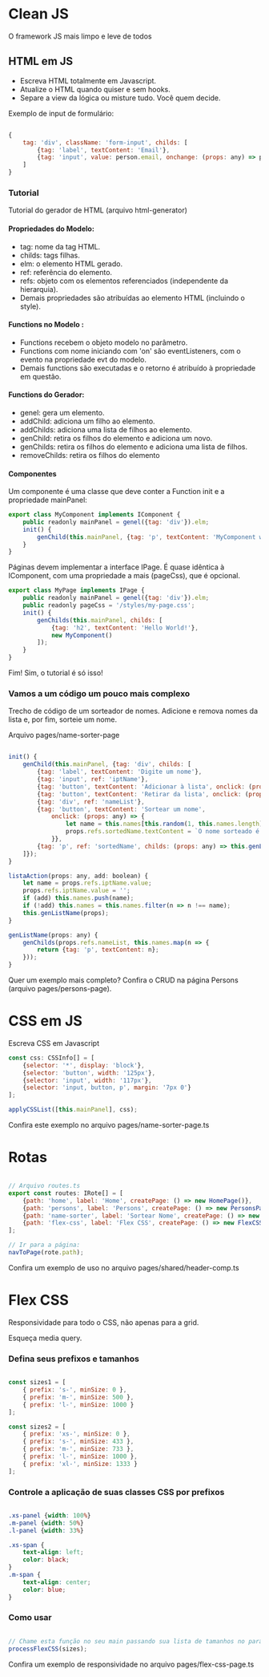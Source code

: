 # Clean JS

O framework JS mais limpo e leve de todos

## HTML em JS

- Escreva HTML totalmente em Javascript.
- Atualize o HTML quando quiser e sem hooks.
- Separe a view da lógica ou misture tudo. Você quem decide.

Exemplo de input de formulário:

```Javascript

{
    tag: 'div', className: 'form-input', childs: [
        {tag: 'label', textContent: 'Email'},
        {tag: 'input', value: person.email, onchange: (props: any) => person.name = props.elm.value}
    ]
}

```

### Tutorial

Tutorial do gerador de HTML (arquivo html-generator)

#### Propriedades do Modelo:

- tag: nome da tag HTML.
- childs: tags filhas.
- elm: o elemento HTML gerado.
- ref: referência do elemento.
- refs: objeto com os elementos referenciados (independente da hierarquia).
- Demais propriedades são atribuídas ao elemento HTML (incluindo o style).

#### Functions no Modelo :

- Functions recebem o objeto modelo no parâmetro.
- Functions com nome iniciando com 'on' são eventListeners, com o evento na propriedade evt do modelo.
- Demais functions são executadas e o retorno é atribuído à propriedade em questão.

#### Functions do Gerador:

- genel: gera um elemento.
- addChild: adiciona um filho ao elemento.
- addChilds: adiciona uma lista de filhos ao elemento.
- genChild: retira os filhos do elemento e adiciona um novo.
- genChilds: retira os filhos do elemento e adiciona uma lista de filhos.
- removeChilds: retira os filhos do elemento

#### Componentes

Um componente é uma classe que deve conter a Function init e a propriedade mainPanel:

```Javascript
export class MyComponent implements IComponent {
    public readonly mainPanel = genel({tag: 'div'}).elm;
    init() {
        genChild(this.mainPanel, {tag: 'p', textContent: 'MyComponent works!'});
    }
}
```

Páginas devem implementar a interface IPage. É quase idêntica à IComponent, com uma propriedade a mais (pageCss), que é opcional.

```Javascript
export class MyPage implements IPage {
    public readonly mainPanel = genel({tag: 'div'}).elm;
    public readonly pageCss = '/styles/my-page.css';
    init() {
        genChilds(this.mainPanel, childs: [
            {tag: 'h2', textContent: 'Hello World!'},
            new MyComponent()
        ]);
    }
}
```

Fim!
Sim, o tutorial é só isso!

### Vamos a um código um pouco mais complexo

Trecho de código de um sorteador de nomes.
Adicione e remova nomes da lista e, por fim, sorteie um nome.

Arquivo pages/name-sorter-page

```Javascript

init() {
    genChild(this.mainPanel, {tag: 'div', childs: [
        {tag: 'label', textContent: 'Digite um nome'},
        {tag: 'input', ref: 'iptName'},
        {tag: 'button', textContent: 'Adicionar à lista', onclick: (props: any) => this.listaAction(props, true)},
        {tag: 'button', textContent: 'Retirar da lista', onclick: (props: any) => this.listaAction(props, false)},
        {tag: 'div', ref: 'nameList'},
        {tag: 'button', textContent: 'Sortear um nome',
            onclick: (props: any) => {
                let name = this.names[this.random(1, this.names.length) - 1];
                props.refs.sortedName.textContent = `O nome sorteado é: ${name}`;
            }},
        {tag: 'p', ref: 'sortedName', childs: (props: any) => this.genListName(props)}
    ]});
}

listaAction(props: any, add: boolean) {
    let name = props.refs.iptName.value;
    props.refs.iptName.value = '';
    if (add) this.names.push(name);
    if (!add) this.names = this.names.filter(n => n !== name);
    this.genListName(props);
}

genListName(props: any) {
    genChilds(props.refs.nameList, this.names.map(n => {
        return {tag: 'p', textContent: n};
    }));
}

```

Quer um exemplo mais completo?
Confira o CRUD na página Persons (arquivo pages/persons-page).

# CSS em JS

Escreva CSS em Javascript

```Javascript
const css: CSSInfo[] = [
    {selector: '*', display: 'block'},
    {selector: 'button', width: '125px'},
    {selector: 'input', width: '117px'},
    {selector: 'input, button, p', margin: '7px 0'}
];

applyCSSList([this.mainPanel], css);
```

Confira este exemplo no arquivo pages/name-sorter-page.ts

# Rotas

```Javascript

// Arquivo routes.ts
export const routes: IRote[] = [
    {path: 'home', label: 'Home', createPage: () => new HomePage()},
    {path: 'persons', label: 'Persons', createPage: () => new PersonsPage()},
    {path: 'name-sorter', label: 'Sortear Nome', createPage: () => new NameSorterPage()},
    {path: 'flex-css', label: 'Flex CSS', createPage: () => new FlexCSSPage()}
];

// Ir para a página:
navToPage(rote.path);

```

Confira um exemplo de uso no arquivo pages/shared/header-comp.ts

# Flex CSS

Responsividade para todo o CSS, não apenas para a grid.

Esqueça media query.

### Defina seus prefixos e tamanhos

```Javascript

const sizes1 = [
    { prefix: 's-', minSize: 0 },
    { prefix: 'm-', minSize: 500 },
    { prefix: 'l-', minSize: 1000 }
];

const sizes2 = [
    { prefix: 'xs-', minSize: 0 },
    { prefix: 's-', minSize: 433 },
    { prefix: 'm-', minSize: 733 },
    { prefix: 'l-', minSize: 1000 },
    { prefix: 'xl-', minSize: 1333 }
];

```

### Controle a aplicação de suas classes CSS por prefixos

```CSS

.xs-panel {width: 100%}
.m-panel {width: 50%}
.l-panel {width: 33%}

.xs-span {
    text-align: left;
    color: black;
}
.m-span {
    text-align: center;
    color: blue;
}

```

### Como usar

```Javascript

// Chame esta função no seu main passando sua lista de tamanhos no parâmetro, ou não, para usar os tamanhos default.
processFlexCSS(sizes);

```
Confira um exemplo de responsividade no arquivo pages/flex-css-page.ts

